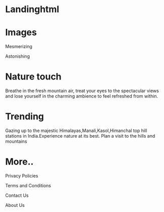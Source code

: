 # Landinghtml
<!DOCTYPE html>
<html lang="en">
<head>
    <meta charset="UTF-8">
    <meta name="viewport" content="width=device-width, initial-scale=1.0">
    <meta http-equiv="X-UA-Compatible" content="ie=edge">
    <title>Landing page</title>
    <link rel="stylesheet" href="style.css">
    <link href="https://cdn.jsdelivr.net/npm/remixicon@4.3.0/fonts/remixicon.css" rel="stylesheet"
/>
</head>
<body>
    <div id="main">
        <div class="top">
            <div class="overlay">
                <div class="text">
                    <h1>Images</h1>
                    <div class="image"></div>
                    <div class="rtext">
                        <p>Mesmerizing</p>
                        <p>Astonishing</p>
                    </div>
                    <div class="icons">
                        <i class="ri-twitter-fill"></i>
                        <i class="ri-instagram-fill"></i>
                        <i class="ri-facebook-fill"></i>
                    </div>
                </div>
            </div>
        </div>
        <div class="bottom">
            <div class="bottom">
                <div class="b1">
                    <h1>Nature touch</h1>
                <p>Breathe in the fresh mountain air, treat your eyes to the spectacular views and lose yourself in the charming ambience to feel refreshed from within.</p>
                </div>
                <div class="b2">
                    <div class="up">
                        <h1>Trending</h1>
                        <p>Gazing up to the majestic Himalayas,Manali,Kasol,Himanchal top hill stations in India.Experience nature at its best. Plan a visit to the hills and mountains</p>
                    </div>
                    <div class="down">
                        <div class="overlay">
                            <h1>More..</h1>
                        </div>
                    </div>
                </div>
                <div class="b3">
                    <div class="overlay">
                        <p>Privacy Policies</p>
                        <p>Terms and Conditions</p>
                        <p>Contact Us</p>
                        <p>About Us</p>
                    </div>
                </div>
            </div>
        </div>
    </div>
</body>
</html>
